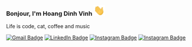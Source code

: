 ### Bonjour, I'm Hoang Dinh Vinh <img src="./hand.gif" width="30">

Life is code, cat, coffee and music

[![Gmail Badge](https://img.shields.io/badge/-hoangdvinh68@gmail.com-c14438?style=flat-square&logo=Gmail&logoColor=white&link=mailto:hoangdvinh68@gmail.com)](mailto:hoangdvinh68@gmail.com)
[![LinkedIn Badge](https://img.shields.io/badge/-toilavinh-blue?style=flat-square&logo=linkedin&logoColor=white&link=https://www.linkedin.com/in/toilavinh)](https://www.linkedin.com/in/toilavinh)
[![Instagram Badge](https://img.shields.io/badge/-bluewhalei.exe-purple?style=flat-square&logo=instagram&logoColor=white&link=https://instagram.com/bluewhalei.exe)](https://instagram.com/bluewhalei.exe)
[![Instagram Badge](https://img.shields.io/badge/-toilavinh.3003-blue?style=flat-square&logo=facebook&logoColor=white&link=https://www.facebook.com/toilavinh.3003)](https://www.facebook.com/toilavinh.3003)
